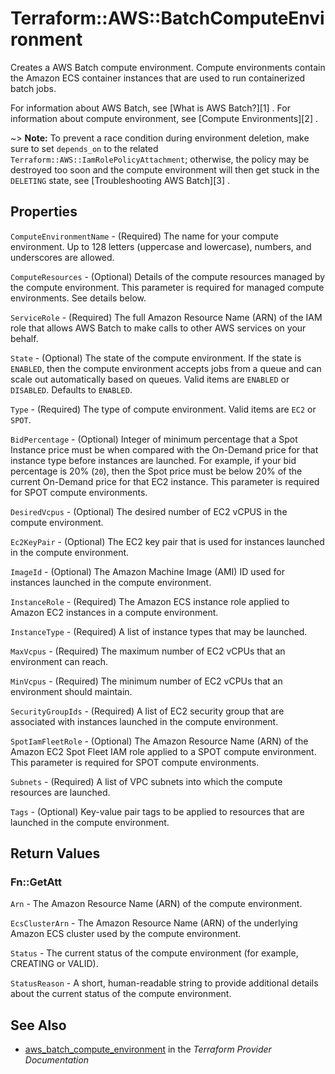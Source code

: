 # Terraform::AWS::BatchComputeEnvironment

Creates a AWS Batch compute environment. Compute environments contain the Amazon ECS container instances that are used to run containerized batch jobs.

For information about AWS Batch, see [What is AWS Batch?][1] .
For information about compute environment, see [Compute Environments][2] .

~> **Note:** To prevent a race condition during environment deletion, make sure to set `depends_on` to the related `Terraform::AWS::IamRolePolicyAttachment`;
   otherwise, the policy may be destroyed too soon and the compute environment will then get stuck in the `DELETING` state, see [Troubleshooting AWS Batch][3] .

## Properties

`ComputeEnvironmentName` - (Required) The name for your compute environment. Up to 128 letters (uppercase and lowercase), numbers, and underscores are allowed.

`ComputeResources` - (Optional) Details of the compute resources managed by the compute environment. This parameter is required for managed compute environments. See details below.

`ServiceRole` - (Required) The full Amazon Resource Name (ARN) of the IAM role that allows AWS Batch to make calls to other AWS services on your behalf.

`State` - (Optional) The state of the compute environment. If the state is `ENABLED`, then the compute environment accepts jobs from a queue and can scale out automatically based on queues. Valid items are `ENABLED` or `DISABLED`. Defaults to `ENABLED`.

`Type` - (Required) The type of compute environment. Valid items are `EC2` or `SPOT`.

`BidPercentage` - (Optional) Integer of minimum percentage that a Spot Instance price must be when compared with the On-Demand price for that instance type before instances are launched. For example, if your bid percentage is 20% (`20`), then the Spot price must be below 20% of the current On-Demand price for that EC2 instance. This parameter is required for SPOT compute environments.

`DesiredVcpus` - (Optional) The desired number of EC2 vCPUS in the compute environment.

`Ec2KeyPair` - (Optional) The EC2 key pair that is used for instances launched in the compute environment.

`ImageId` - (Optional) The Amazon Machine Image (AMI) ID used for instances launched in the compute environment.

`InstanceRole` - (Required) The Amazon ECS instance role applied to Amazon EC2 instances in a compute environment.

`InstanceType` - (Required) A list of instance types that may be launched.

`MaxVcpus` - (Required) The maximum number of EC2 vCPUs that an environment can reach.

`MinVcpus` - (Required) The minimum number of EC2 vCPUs that an environment should maintain.

`SecurityGroupIds` - (Required) A list of EC2 security group that are associated with instances launched in the compute environment.

`SpotIamFleetRole` - (Optional) The Amazon Resource Name (ARN) of the Amazon EC2 Spot Fleet IAM role applied to a SPOT compute environment. This parameter is required for SPOT compute environments.

`Subnets` - (Required) A list of VPC subnets into which the compute resources are launched.

`Tags` - (Optional) Key-value pair tags to be applied to resources that are launched in the compute environment.


## Return Values

### Fn::GetAtt

`Arn` - The Amazon Resource Name (ARN) of the compute environment.

`EcsClusterArn` - The Amazon Resource Name (ARN) of the underlying Amazon ECS cluster used by the compute environment.

`Status` - The current status of the compute environment (for example, CREATING or VALID).

`StatusReason` - A short, human-readable string to provide additional details about the current status of the compute environment.

## See Also

* [aws_batch_compute_environment](https://www.terraform.io/docs/providers/aws/r/batch_compute_environment.html) in the _Terraform Provider Documentation_